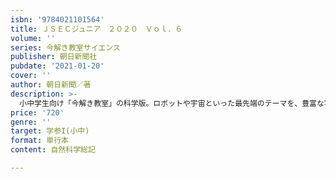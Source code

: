```yaml
---
isbn: '9784021101564'
title: ＪＳＥＣジュニア　２０２０　Ｖｏｌ．６
volume: ''
series: 今解き教室サイエンス
publisher: 朝日新聞社
pubdate: '2021-01-20'
cover: ''
author: 朝日新聞／著
description: >-
  小中学生向け「今解き教室」の科学版。ロボットや宇宙といった最先端のテーマを、豊富な写真や図表、最新ニュースで深掘り。子どもの知的好奇心を伸ばし、入試対策にも最適な一冊です。今回のテーマは「科学・技術の未来と課題」。
price: '720'
genre: ''
target: 学参I(小中)
format: 単行本
content: 自然科学総記

---
```

